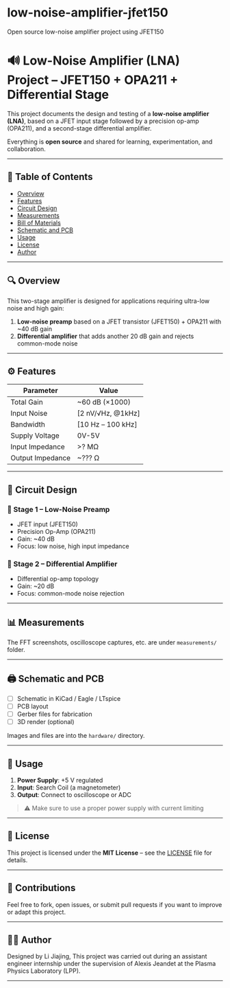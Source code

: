 # low-noise-amplifier-jfet150
Open source low-noise amplifier project using JFET150

# 🔊 Low-Noise Amplifier (LNA) Project – JFET150 + OPA211 + Differential Stage

This project documents the design and testing of a **low-noise amplifier (LNA)**, based on a JFET input stage followed by a precision op-amp (OPA211), and a second-stage differential amplifier.

Everything is **open source** and shared for learning, experimentation, and collaboration.

---

## 📌 Table of Contents

- [Overview](#overview)
- [Features](#features)
- [Circuit Design](#circuit-design)
- [Measurements](#measurements)
- [Bill of Materials](#bill-of-materials)
- [Schematic and PCB](#schematic-and-pcb)
- [Usage](#usage)
- [License](#license)
- [Author](#author)

---

## 🔍 Overview

This two-stage amplifier is designed for applications requiring ultra-low noise and high gain:

1. **Low-noise preamp** based on a JFET transistor (JFET150) + OPA211 with ~40 dB gain
2. **Differential amplifier** that adds another 20 dB gain and rejects common-mode noise

---

## ⚙️ Features

| Parameter              | Value                  |
|------------------------|------------------------|
| Total Gain             | ~60 dB (×1000)         |
| Input Noise            | [2 nV/√Hz, @1kHz]      |
| Bandwidth              | [10 Hz – 100 kHz]      |
| Supply Voltage         | 0V-5V                  |
| Input Impedance        | >? MΩ                  |
| Output Impedance       | ~??? Ω                 |

---

## 🔧 Circuit Design

### 🔹 Stage 1 – Low-Noise Preamp

- JFET input (JFET150)
- Precision Op-Amp (OPA211)
- Gain: ~40 dB
- Focus: low noise, high input impedance

### 🔸 Stage 2 – Differential Amplifier

- Differential op-amp topology
- Gain: ~20 dB
- Focus: common-mode noise rejection

---

## 📊 Measurements


The FFT screenshots, oscilloscope captures, etc. are under `measurements/` folder.

---

## 🖨️ Schematic and PCB

- [ ] Schematic in KiCad / Eagle / LTspice
- [ ] PCB layout
- [ ] Gerber files for fabrication
- [ ] 3D render (optional)

Images and files are into the `hardware/` directory.

---

## 🔌 Usage

1. **Power Supply**: +5 V regulated
2. **Input**: Search Coil (a magnetometer)
3. **Output**: Connect to oscilloscope or ADC

> ⚠️ Make sure to use a proper power supply with current limiting

---

## 🪪 License

This project is licensed under the **MIT License** – see the [LICENSE](./LICENSE) file for details.

---

## 🙋 Contributions

Feel free to fork, open issues, or submit pull requests if you want to improve or adapt this project.

---

## 👨‍🔬 Author

Designed by Li Jiajing, This project was carried out during an assistant engineer internship under the supervision of Alexis Jeandet at the Plasma Physics Laboratory (LPP).

---

